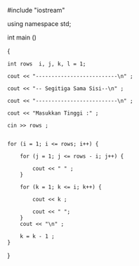 #include "iostream"

using namespace std;
 
int main ()

{

    int rows  i, j, k, l = 1;
    
    cout << "--------------------------\n" ;
    
    cout << "-- Segitiga Sama Sisi--\n" ;
    
    cout << "--------------------------\n" ;
    
    cout << "Masukkan Tinggi :" ;
    
    cin >> rows ;
    
  
    for (i = 1; i <= rows; i++) {
    
        for (j = 1; j <= rows - i; j++) {
        
            cout << " " ;
        }
        
        for (k = 1; k <= i; k++) {
        
            cout << k ; 
            
            cout << " ";
        }
        cout << "\n" ;
        
        k = k - 1 ;
    }
}

